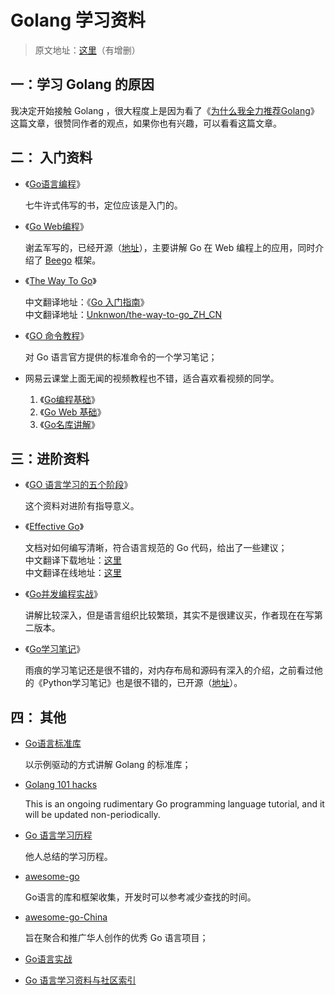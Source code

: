 # Golang 学习资料

> 原文地址：[这里](http://www.wxdroid.com/index.php/2095.html)（有增删）

## 一：学习 Golang 的原因

我决定开始接触 Golang ，很大程度上是因为看了《[为什么我全力推荐Golang](https://zhuanlan.zhihu.com/p/19959647?columnSlug=tomasen)》这篇文章，很赞同作者的观点，如果你也有兴趣，可以看看这篇文章。

## 二： 入门资料

- 《[Go语言编程](https://book.douban.com/subject/11577300/)》

    七牛许式伟写的书，定位应该是入门的。

- 《[Go Web编程](https://book.douban.com/subject/24316255/)》

    谢孟军写的，已经开源（[地址](https://github.com/astaxie/build-web-application-with-golang)），主要讲解 Go 在 Web 编程上的应用，同时介绍了 [Beego](https://github.com/astaxie/beego) 框架。

- 《[The Way To Go](https://book.douban.com/subject/10558892/)》

    中文翻译地址：《[Go 入门指南](http://wiki.jikexueyuan.com/project/the-way-to-go/)》  
    中文翻译地址：[Unknwon/the-way-to-go_ZH_CN](https://github.com/Unknwon/the-way-to-go_ZH_CN)  

- 《[GO 命令教程](https://github.com/hyper0x/go_command_tutorial)》

    对 Go 语言官方提供的标准命令的一个学习笔记；


- 网易云课堂上面无闻的视频教程也不错，适合喜欢看视频的同学。

    1. 《[Go编程基础](http://study.163.com/course/introduction.htm?courseId=306002#/courseDetail)》
    2. 《[Go Web 基础](http://study.163.com/course/introduction/328001.htm#/courseDetail)》
    3. 《[Go名库讲解](http://study.163.com/course/introduction/510006.htm#/courseDetail)》

## 三：进阶资料

- 《[GO 语言学习的五个阶段](http://www.oschina.net/translate/the-5-stages-of-learning-go-with-examples)》

    这个资料对进阶有指导意义。

- 《[Effective Go](https://golang.org/doc/effective_go.html)》

    文档对如何编写清晰，符合语言规范的 Go 代码，给出了一些建议；  
    中文翻译下载地址：[这里](http://www.kancloud.cn/kancloud/effective)  
    中文翻译在线地址：[这里](http://www.chingli.com/coding/effective-go/)  

- 《[Go并发编程实战](https://book.douban.com/subject/26244729/)》

    讲解比较深入，但是语言组织比较繁琐，其实不是很建议买，作者现在在写第二版本。

- 《[Go学习笔记](https://book.douban.com/subject/26832468/)》

    雨痕的学习笔记还是很不错的，对内存布局和源码有深入的介绍，之前看过他的《Python学习笔记》也是很不错的，已开源（[地址](https://github.com/qyuhen/book)）。

## 四： 其他

- [Go语言标准库](http://books.studygolang.com/The-Golang-Standard-Library-by-Example/)

    以示例驱动的方式讲解 Golang 的标准库；

- [Golang 101 hacks](https://nanxiao.gitbooks.io/golang-101-hacks/content/)

    This is an ongoing rudimentary Go programming language tutorial, and it will be updated non-periodically.

- [Go 语言学习历程](http://blog.csdn.net/hittata/article/details/42387297)

    他人总结的学习历程。

- [awesome-go](https://github.com/avelino/awesome-go)

    Go语言的库和框架收集，开发时可以参考减少查找的时间。

- [awesome-go-China](https://github.com/hyper0x/awesome-go-China/blob/master/zh_CN/README.md)

    旨在聚合和推广华人创作的优秀 Go 语言项目；

- [Go语言实战](https://book.douban.com/subject/27015617/)
- [Go 语言学习资料与社区索引](https://github.com/Unknwon/go-study-index)




